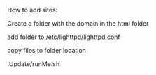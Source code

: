 How to add sites:

Create a folder with the domain in the html folder

add folder to /etc/lighttpd/lighttpd.conf

copy files to folder location

.Update/runMe.sh